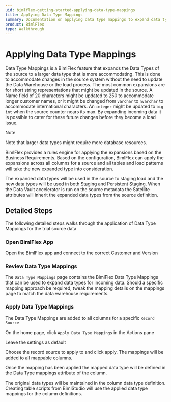 ```yaml
---
uid: bimlflex-getting-started-applying-data-type-mappings
title: Applying Data Type Mappings
summary: Documentation on applying data type mappings to expand data types of the source to more accommodating types, with detailed steps and setting options
product: BimlFlex
type: Walkthrough
---
```

# Applying Data Type Mappings

Data Type Mappings is a BimlFlex feature that expands the Data Types of the source to a larger data type that is more accommodating. This is done to accommodate changes in the source system without the need to update the Data Warehouse or the load process. The most common expansions are for short string representations that might be updated in the source. A Name field of 20 characters might be updated to 250 to accommodate longer customer names, or it might be changed from `varchar` to `nvarchar` to accommodate international characters. An `integer` might be updated to `big int` when the source counter nears its max. By expanding incoming data it is possible to cater for these future changes before they become a load issue.

>[!NOTE]
> Note that larger data types might require more database resources.

BimlFlex provides a rules engine for applying the expansions based on the Business Requirements. Based on the configuration, BimlFlex can apply the expansions across all columns for a source and all tables and load patterns will take the new expanded type into consideration.

The expanded data types will be used in the source to staging load and the new data types will be used in both Staging and Persistent Staging. When the Data Vault accelerator is run on the source metadata the Satellite attributes will inherit the expanded data types from the source definition.

## Detailed Steps

The following detailed steps walks through the application of Data Type Mappings for the trial source data

### Open BimlFlex App

Open the BimlFlex app and connect to the correct Customer and Version

### Review Data Type Mappings

The `Data Type Mappings` page contains the BimlFlex Data Type Mappings that can be used to expand data types for incoming data. Should a specific mapping approach be required, tweak the mapping details on the mappings page to match the data warehouse requirements.

### Apply Data Type Mappings

The Data Type Mappings are added to all columns for a specific `Record Source`

On the home page, click `Apply Data Type Mappings` in the Actions pane

Leave the settings as default

Choose the record source to apply to and click apply. The mappings will be added to all mappable columns.

Once the mapping has been applied the mapped data type will be defined in the Data Type mappings attribute of the column.

The original data types will be maintained in the column data type definition. Creating table scripts from BimlStudio will use the applied data type mappings for the column definitions.
